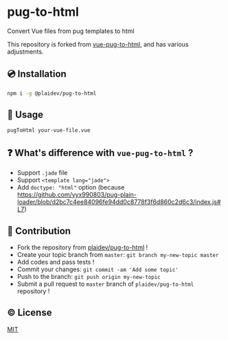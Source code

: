 # pug-to-html

Convert Vue files from pug templates to html

This repository is forked from [vue-pug-to-html](https://github.com/dperrymorrow/vue-pug-to-html), and has various adjustments.


## :cd: Installation

```sh
npm i -g @plaidev/pug-to-html
```


## :lollipop: Usage

```sh
pugToHtml your-vue-file.vue
```


## :question: What's difference with `vue-pug-to-html` ?
- Support `.jade` file
- Support `<template lang="jade">`
- Add `doctype: "html"` option (because https://github.com/yyx990803/pug-plain-loader/blob/d2bc7c4ee84096fe94dd0c8778f3f6d860c2d6c3/index.js#L7)


## :muscle: Contribution

- Fork the repository from [plaidev/pug-to-html](https://github.com/plaidev/pug-to-html) !
- Create your topic branch from `master`: `git branch my-new-topic master`
- Add codes and pass tests !
- Commit your changes: `git commit -am 'Add some topic'`
- Push to the branch: `git push origin my-new-topic`
- Submit a pull request to `master` branch of `plaidev/pug-to-html` repository !


## :copyright: License

[MIT](http://opensource.org/licenses/MIT)
